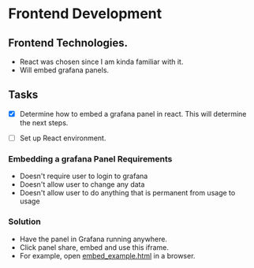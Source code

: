 # Frontend Development

## Frontend Technologies.
- React was chosen since I am kinda familiar with it.
- Will embed grafana panels.

## Tasks
- [x] Determine how to embed a grafana panel in react. This will determine the next steps.
- [ ] Set up React environment.


### Embedding a grafana Panel Requirements
- Doesn't require user to login to grafana
- Doesn't allow user to change any data
- Doesn't allow user to do anything that is permanent from usage to usage

### Solution
- Have the panel in Grafana running anywhere.
- Click panel share, embed and use this iframe.
- For example, open [embed_example.html](embed_example.html) in a browser.